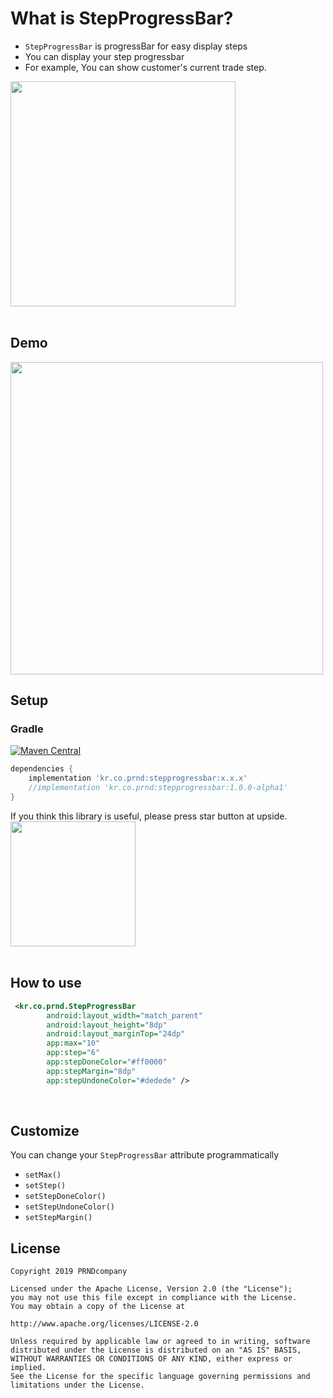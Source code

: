  
# What is StepProgressBar?
- `StepProgressBar` is progressBar for easy display steps
- You can display your step progressbar
- For example, You can show customer's current trade step.
<img src="https://github.com/PRNDcompany/StepProgressBar/blob/master/arts/heydealer_example.png" width="360">
<br/><br/>



## Demo
<img src="https://github.com/PRNDcompany/StepProgressBar/blob/master/arts/screenshot_1.png" width="500">
           
## Setup


### Gradle
[![Maven Central](https://img.shields.io/maven-central/v/kr.co.prnd/stepprogressbar.svg?label=Maven%20Central)](https://search.maven.org/search?q=g:%22kr.co.prnd%22%20AND%20a:%stepprogressbar%22)
```gradle
dependencies {
    implementation 'kr.co.prnd:stepprogressbar:x.x.x'
    //implementation 'kr.co.prnd:stepprogressbar:1.0.0-alpha1'    
}

```

If you think this library is useful, please press star button at upside. 
<br/>
<img src="https://phaser.io/content/news/2015/09/10000-stars.png" width="200">
<br/><br/>



## How to use
```xml
 <kr.co.prnd.StepProgressBar
        android:layout_width="match_parent"
        android:layout_height="8dp"
        android:layout_marginTop="24dp"
        app:max="10"
        app:step="6"
        app:stepDoneColor="#ff0000"
        app:stepMargin="8dp"
        app:stepUndoneColor="#dedede" />
```
<br/>


## Customize
You can change your `StepProgressBar` attribute programmatically
- `setMax()`
- `setStep()`
- `setStepDoneColor()`
- `setStepUndoneColor()`
- `setStepMargin()`


## License 
 ```code
Copyright 2019 PRNDcompany

Licensed under the Apache License, Version 2.0 (the "License");
you may not use this file except in compliance with the License.
You may obtain a copy of the License at

http://www.apache.org/licenses/LICENSE-2.0

Unless required by applicable law or agreed to in writing, software
distributed under the License is distributed on an "AS IS" BASIS,
WITHOUT WARRANTIES OR CONDITIONS OF ANY KIND, either express or implied.
See the License for the specific language governing permissions and
limitations under the License.
```
